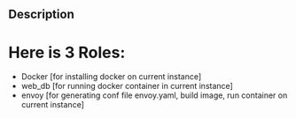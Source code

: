## Description

# Here is 3 Roles:

- Docker [for installing docker on current instance]
- web_db [for running docker container in current instance]
- envoy [for generating conf file envoy.yaml, build image, run container on current instance]
